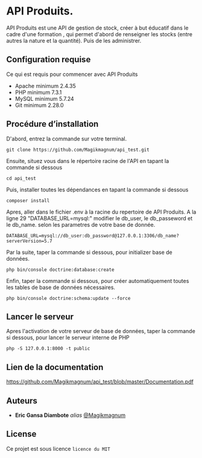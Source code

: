 # API Produits.

API Produits est une API de gestion de stock, créer à but éducatif dans le cadre d'une formation , qui permet d'abord de renseigner les stocks (entre autres la nature et la quantité). Puis de les administrer.

## Configuration requise

Ce qui est requis pour commencer avec API Produits

- Apache minimum 2.4.35
- PHP minimum 7.3.1
- MySQL minimum 5.7.24
- Git minimum 2.28.0

## Procédure d’installation 

D'abord, entrez la commande sur votre terminal.
```
git clone https://github.com/Magikmagnum/api_test.git
```
Ensuite, situez vous dans le répertoire racine de l'API en tapant la commande si dessous 
```
cd api_test
```
Puis, installer toutes les dépendances en tapant la commande  si dessous
```
composer install
```
Apres, aller dans le fichier .env à la racine du repertoire de API Produits. A la ligne 29 "DATABASE_URL=mysql:" modifier le db_user, le db_passeword et le db_name. selon les parametres de votre base de donnée.
```
DATABASE_URL=mysql://db_user:db_password@127.0.0.1:3306/db_name?serverVersion=5.7
```
Par la suite, taper la commande  si dessous, pour initializer base de données.
```
php bin/console doctrine:database:create
```
Enfin, taper la commande  si dessous, pour créer automatiquement toutes les tables de base de données nécessaires.
```
php bin/console doctrine:schema:update --force
```
## Lancer le serveur
Apres l'activation de votre serveur de base de données, taper la commande si dessous, pour lancer le serveur interne de PHP
```
php -S 127.0.0.1:8000 -t public
```
## Lien de la documentation
https://github.com/Magikmagnum/api_test/blob/master/Documentation.pdf

## Auteurs

* **Eric Gansa Diambote** _alias_ [@Magikmagnum](https://github.com/Magikmagnum)

## License
Ce projet est sous licence ``licence du MIT``
